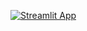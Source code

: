 [![Streamlit App](https://static.streamlit.io/badges/streamlit_badge_black_white.svg)](https://share.streamlit.io/toriadeng/streamlit_t/main/Calories/calories_app.py)
